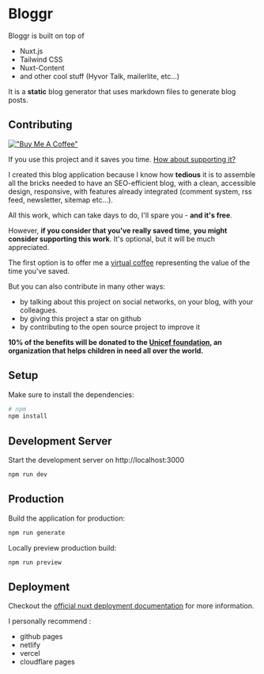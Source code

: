 # Bloggr

Bloggr is built on top of 
* Nuxt.js 
* Tailwind CSS
* Nuxt-Content 
* and other cool stuff (Hyvor Talk, mailerlite, etc...)

It is a **static** blog generator that uses markdown files to generate blog posts.

## Contributing
[!["Buy Me A Coffee"](https://www.buymeacoffee.com/assets/img/custom_images/orange_img.png)](https://www.buymeacoffee.com/hlassiege)

If you use this project and it saves you time. [How about supporting it?](https://www.buymeacoffee.com/hlassiege)

I created this blog application because I know how **tedious** it is to assemble all the bricks needed to have an SEO-efficient blog, with a clean, accessible design, responsive, with features already integrated (comment system, rss feed, newsletter, sitemap etc...).

All this work, which can take days to do, I'll spare you - **and it's free**.

However, **if you consider that you've really saved time**, **you might consider supporting this work**.
It's optional, but it will be much appreciated.

The first option is to offer me a [virtual coffee](https://www.buymeacoffee.com/hlassiege) representing the value of the time you've saved.

But you can also contribute in many other ways:

- by talking about this project on social networks, on your blog, with your colleagues. 
- by giving this project a star on github
- by contributing to the open source project to improve it

**10% of the benefits will be donated to the [Unicef foundation](https://www.unicef.org/), an organization that helps children in need all over the world.**

## Setup

Make sure to install the dependencies:

```bash
# npm
npm install
```

## Development Server

Start the development server on http://localhost:3000

```bash
npm run dev
```

## Production

Build the application for production:

```bash
npm run generate
```

Locally preview production build:

```bash
npm run preview
```

## Deployment

Checkout the [official nuxt deployment documentation](https://nuxt.com/docs/getting-started/deployment) for more information.

I personally recommend : 
- github pages
- netlify
- vercel
- cloudflare pages

